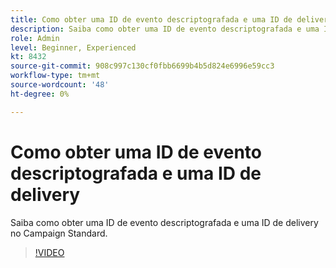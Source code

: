```yaml
---
title: Como obter uma ID de evento descriptografada e uma ID de delivery
description: Saiba como obter uma ID de evento descriptografada e uma ID de delivery no Campaign Standard.
role: Admin
level: Beginner, Experienced
kt: 8432
source-git-commit: 908c997c130cf0fbb6699b4b5d824e6996e59cc3
workflow-type: tm+mt
source-wordcount: '48'
ht-degree: 0%

---
```



# Como obter uma ID de evento descriptografada e uma ID de delivery

Saiba como obter uma ID de evento descriptografada e uma ID de delivery no Campaign Standard.

>[!VIDEO](https://video.tv.adobe.com/v/335989?quality=12)
